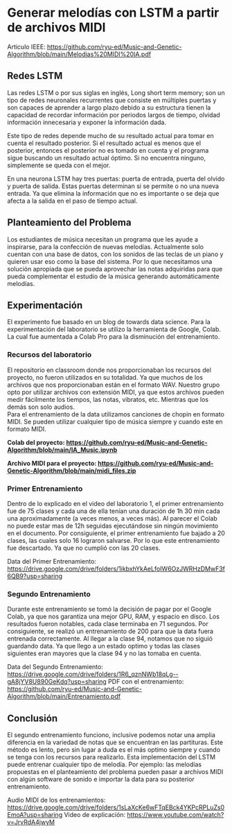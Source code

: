 # Generar melodías con LSTM a partir de archivos MIDI
Articulo IEEE: https://github.com/ryu-ed/Music-and-Genetic-Algorithm/blob/main/Melodias%20MIDI%20IA.pdf
## Redes LSTM
Las redes LSTM o por sus siglas en inglés, Long short term memory; son un tipo de redes neuronales recurrentes que consiste en múltiples puertas y son capaces de aprender a largo plazo debido a su estructura tienen la capacidad de recordar información por periodos largos de tiempo, olvidad información innecesaria y exponer la información dada. 

Este tipo de redes depende mucho de su resultado actual para tomar en cuenta el resultado posterior. Si el resultado actual es menos que el posterior, entonces el posterior no es tomado en cuenta y el programa sigue buscando un resultado actual óptimo. Si no encuentra ninguno, simplemente se queda con el mejor. 

En una neurona LSTM hay tres puertas: puerta de entrada, puerta del olvido y puerta de salida. Estas puertas determinan si se permite o no una nueva entrada. Ya que elimina la información que no es importante o se deja que afecta a la salida en el paso de tiempo actual.  

## Planteamiento del Problema
Los estudiantes de música necesitan un programa que les ayude a inspirarse, para la confección de nuevas melodías. Actualmente solo cuentan con una base de datos, con los sonidos de las teclas de un piano y quieren usar eso como la base del sistema. Por lo que necesitamos una solución apropiada que se pueda aprovechar las notas adquiridas para que pueda complementar el estudio de la música generando automáticamente melodías.

## Experimentación
El experimento fue basado en un blog de towards data science.
Para la experimentación del laboratorio se utilizo la herramienta de Google, Colab. La cual fue aumentada a Colab Pro para la disminución del entrenamiento. 

### Recursos del laboratorio 
El repositorio en classroom donde nos proporcionaban los recursos del proyecto, no fueron utilizados en su totalidad. Ya que muchos de los archivos que nos proporcionaban están en el formato WAV.
Nuestro grupo opto por utilizar archivos con extensión MIDI, ya que estos archivos pueden medir fácilmente los tiempos, las notas, vibratos, etc. Mientras que los demás son solo audios.  
Para el entrenamiento de la data utilizamos canciones de chopin en formato MIDI. Se pueden utilizar cualquier tipo de música siempre y cuando este en formato MIDI. 

**Colab del proyecto: https://github.com/ryu-ed/Music-and-Genetic-Algorithm/blob/main/IA_Music.ipynb** 

**Archivo MIDI para el proyecto: https://github.com/ryu-ed/Music-and-Genetic-Algorithm/blob/main/midi_files.zip**
### Primer Entrenamiento

Dentro de lo explicado en el video del laboratorio 1, el primer entrenamiento fue de 75 clases y cada una de ella tenían una duración de 1h 30 min cada una aproximadamente (a veces menos, a veces más). Al parecer el Colab no puede estar mas de 12h seguidas ejecutándose sin ningún movimiento en el documento. Por consiguiente, el primer entrenamiento fue bajado a 20 clases, las cuales solo 16 lograron salvarse. Por lo que este entrenamiento fue descartado. Ya que no cumplió con las 20 clases. 

Data del Primer Entrenamiento: https://drive.google.com/drive/folders/1ikbxhYkAeLfoIW6OzJWRHzDMwF3f6QB9?usp=sharing

### Segundo Entrenamiento
Durante este entrenamiento se tomó la decisión de pagar por el Google Colab, ya que nos garantiza una mejor GPU, RAM, y espacio en disco. Los resultados fueron notables, cada clase terminaba en 71 segundos. Por consiguiente, se realizó un entrenamiento de 200 para que la data fuera entrenada correctamente. 
Al llegar a la clase 94, notamos que no siguió guardando data. Ya que llego a un estado optimo y todas las clases siguientes eran mayores que la clase 94 y no las tomaba en cuenta. 

Data del Segundo Entrenamiento: https://drive.google.com/drive/folders/1R6_qznNWb18qLg--gA8jYV8U890GeKdq?usp=sharing
PDF con el entrenamiento: https://github.com/ryu-ed/Music-and-Genetic-Algorithm/blob/main/Entrenamiento.pdf
## Conclusión
El segundo entrenamiento funciono, inclusive podemos notar una amplia diferencia en la variedad de notas que se encuentran en las partituras. Este método es lento, pero sin lugar a duda es el más optimo siempre y cuando se tenga con los recursos para realizarlo. 
Esta implementación del LSTM puede entrenar cualquier tipo de melodía. Por ejemplo: las melodías propuestas en el planteamiento del problema pueden pasar a archivos MIDI con algún software de sonido e importar la data para su posterior entrenamiento. 

Audio MIDI de los entrenamientos: https://drive.google.com/drive/folders/1sLaXcKe6wFTqEBck4YKPcRPLuZs0EmoA?usp=sharing
Video de explicación: https://www.youtube.com/watch?v=JrvRdA4jwyM

